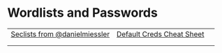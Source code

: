 # Wordlists and Passwords

|                                                                             |                                                                                  |   |
| --------------------------------------------------------------------------- | -------------------------------------------------------------------------------- | - |
| [Seclists from @danielmiessler](https://github.com/danielmiessler/SecLists) | [Default Creds Cheat Sheet](https://github.com/ihebski/DefaultCreds-cheat-sheet) |   |
|                                                                             |                                                                                  |   |
|                                                                             |                                                                                  |   |
